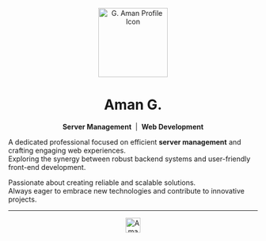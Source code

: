 
<p align="center">
  <img src="https://static.amang.in/icon.png" alt="G. Aman Profile Icon" width="140" height="140" />
</p>
<h1 align="center">Aman G.</h1>

<p align="center">
  <strong>Server Management</strong> &nbsp;|&nbsp; <strong>Web Development</strong>
</p>

<p align="left">
  A dedicated professional focused on efficient <strong>server management</strong> and crafting engaging web experiences.<br>
  Exploring the synergy between robust backend systems and user-friendly front-end development.
</p>

<p align="left">
  Passionate about creating reliable and scalable solutions.<br>
  Always eager to embrace new technologies and contribute to innovative projects.
</p>

---

<p align="center">
  <img src="https://static.amang.in/logo.png" alt="Amang.in Logo" height="30" />
</p>
